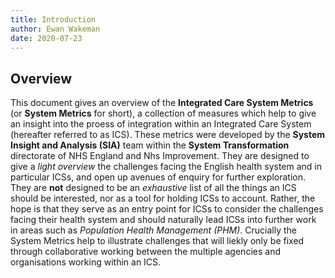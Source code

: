 ```yaml
---
title: Introduction
author: Ewan Wakeman
date: 2020-07-23
---
```


## Overview
This document gives an overview of the **Integrated Care System Metrics** (or **System Metrics** for short), a collection of measures which help to give an insight into the proess of integration within an Integrated Care System (hereafter referred to as ICS). These metrics were developed by the **System Insight and Analysis (SIA)** team within the **System Transformation** directorate of NHS England and Nhs Improvement. They are designed to give a _light overview_ the challenges facing the English health system and in particular ICSs, and open up avenues of enquiry for further exploration. They are **not** designed to be an _exhaustive_ list of all the things an ICS should be interested, nor as a tool for holding ICSs to account. Rather, the hope is that they serve as an entry point for ICSs to consider the challenges facing their health system and should naturally lead ICSs into further work in areas such as _Population Health Management (PHM)_. Crucially the System Metrics help to illustrate challenges that will liekly only be fixed through collaborative working between the multiple agencies and organisations working within an ICS.